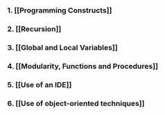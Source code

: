 ### 1. [[Programming Constructs]]
### 2. [[Recursion]]
### 3. [[Global and Local Variables]]
### 4. [[Modularity, Functions and Procedures]]
### 5. [[Use of an IDE]]
### 6. [[Use of object-oriented techniques]]
